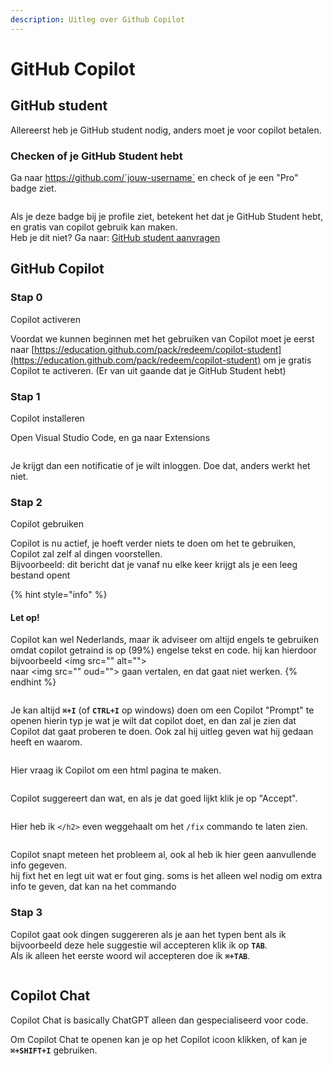 ```yaml
---
description: Uitleg over Github Copilot
---
```


# GitHub Copilot

## GitHub student

Allereerst heb je GitHub student nodig, anders moet je voor copilot betalen.&#x20;

### Checken of je GitHub Student hebt

Ga naar https://github.com/`jouw-username` en check of je een "Pro" badge ziet.

<figure><img src=".gitbook/assets/SCR-20241111-kgby.png" alt=""><figcaption></figcaption></figure>

Als je deze badge bij je profile ziet, betekent het dat je GitHub Student hebt, en gratis van copilot gebruik kan maken.\
Heb je dit niet? Ga naar: [GitHub student aanvragen](github-student.md)

## GitHub Copilot

### Stap 0

Copilot activeren

Voordat we kunnen beginnen met het gebruiken van Copilot moet je eerst naar [https://education.github.com/pack/redeem/copilot-student](https://education.github.com/pack/redeem/copilot-student) om je gratis Copilot te activeren. (Er van uit gaande dat je GitHub Student hebt)

### Stap 1

Copilot installeren

Open Visual Studio Code, en ga naar Extensions

<figure><img src=".gitbook/assets/SCR-20241111-kmap.png" alt=""><figcaption></figcaption></figure>

Je krijgt dan een notificatie of je wilt inloggen. Doe dat, anders werkt het niet.

### Stap 2

Copilot gebruiken

Copilot is nu actief, je hoeft verder niets te doen om het te gebruiken, Copilot zal zelf al dingen voorstellen.\
Bijvoorbeeld: dit bericht dat je vanaf nu elke keer krijgt als je een leeg bestand opent

{% hint style="info" %}
#### Let op!

Copilot kan wel Nederlands, maar ik adviseer om altijd engels te gebruiken omdat copilot getraind is op (99%) engelse tekst en code. hij kan hierdoor bijvoorbeeld \<img src="" alt="">\
naar \<img src="" oud=""> gaan vertalen, en dat gaat niet werken.
{% endhint %}

<figure><img src=".gitbook/assets/SCR-20241111-kpbx.png" alt=""><figcaption></figcaption></figure>

Je kan altijd **`⌘+I`** (of **`CTRL+I`** op windows) doen om een Copilot "Prompt" te openen hierin typ je wat je wilt dat copilot doet, en dan zal je zien dat Copilot dat gaat proberen te doen. Ook zal hij uitleg geven wat hij gedaan heeft en waarom.

<figure><img src=".gitbook/assets/SCR-20241111-krcb.png" alt=""><figcaption></figcaption></figure>

Hier vraag ik Copilot om een html pagina te maken.

<figure><img src=".gitbook/assets/SCR-20241111-krhh.png" alt=""><figcaption></figcaption></figure>

Copilot suggereert dan wat, en als je dat goed lijkt klik je op "Accept".

<figure><img src=".gitbook/assets/SCR-20241111-krsz.png" alt=""><figcaption></figcaption></figure>

Hier heb ik `</h2>` even weggehaalt om het `/fix` commando te laten zien.

<figure><img src=".gitbook/assets/SCR-20241111-kryp.png" alt=""><figcaption></figcaption></figure>

Copilot snapt meteen het probleem al, ook al heb ik hier geen aanvullende info gegeven.\
hij fixt het en legt uit wat er fout ging. soms is het alleen wel nodig om extra info te geven, dat kan na het commando

### Stap 3

Copilot gaat ook dingen suggereren als je aan het typen bent als ik bijvoorbeeld deze hele suggestie wil accepteren klik ik op **`TAB`**.\
Als ik alleen het eerste woord wil accepteren doe ik **`⌘+TAB`**.

<figure><img src=".gitbook/assets/SCR-20241111-kvex.png" alt=""><figcaption></figcaption></figure>

## Copilot Chat

Copilot Chat is basically ChatGPT alleen dan gespecialiseerd voor code.

Om Copilot Chat te openen kan je op het Copilot icoon klikken, of kan je **`⌘+SHIFT+I`** gebruiken.

<figure><img src=".gitbook/assets/SCR-20241111-lbpf.png" alt=""><figcaption></figcaption></figure>
